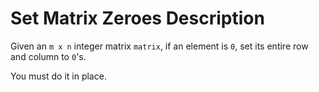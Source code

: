 # Set Matrix Zeroes Description

Given an `m x n` integer matrix `matrix`, if an element is `0`, set its entire row and column to `0`'s.

You must do it in place.
